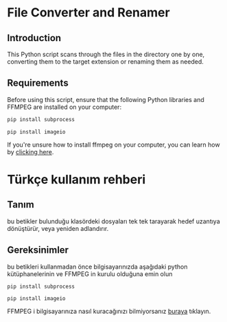 # File Converter and Renamer

## Introduction
This Python script scans through the files in the directory one by one, converting them to the target extension or renaming them as needed.


## Requirements
Before using this script, ensure that the following Python libraries and FFMPEG are installed on your computer:

```cmd
pip install subprocess
```
```
pip install imageio
```
If you're unsure how to install ffmpeg on your computer, you can learn how by [clicking here](https://youtu.be/DMEP82yrs5g?si=TINIp8-D3Dklhk60).

# Türkçe kullanım rehberi
## Tanım
bu betikler bulunduğu klasördeki dosyaları tek tek tarayarak hedef uzantıya dönüştürür, veya yeniden adlandırır.

## Gereksinimler
bu betikleri kullanmadan önce bilgisayarınızda aşağıdaki python kütüphanelerinin ve FFMPEG in kurulu olduğuna emin olun

```cmd
pip install subprocess
```
```
pip install imageio
```

FFMPEG i bilgisayarınıza nasıl kuracağınızı bilmiyorsanız [buraya](https://youtu.be/EvMet1ajPqo?si=ALnaRGDm0uPfSBgx) tıklayın.
